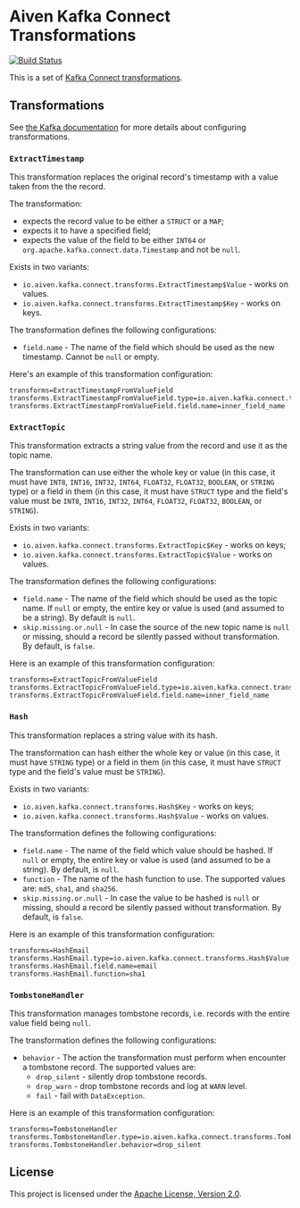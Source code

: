# Aiven Kafka Connect Transformations

[![Build Status](https://travis-ci.org/aiven/aiven-kafka-connect-transforms.svg?branch=master)](https://travis-ci.org/aiven/aiven-kafka-connect-transforms)

This is a set of [Kafka Connect transformations](https://kafka.apache.org/documentation/#connect_transforms).

## Transformations

See [the Kafka documentation](https://kafka.apache.org/documentation/#connect_transforms) for more details about configuring transformations. 

### `ExtractTimestamp`

This transformation replaces the original record's timestamp with a value taken from the the record.

The transformation:
- expects the record value to be either a `STRUCT` or a `MAP`;
- expects it to have a specified field;
- expects the value of the field to be either `INT64` or `org.apache.kafka.connect.data.Timestamp` and not be `null`.

Exists in two variants:
- `io.aiven.kafka.connect.transforms.ExtractTimestamp$Value` - works on values.
- `io.aiven.kafka.connect.transforms.ExtractTimestamp$Key` - works on keys.

The transformation defines the following configurations:

- `field.name` - The name of the field which should be used as the new timestamp. Cannot be `null` or empty.

Here's an example of this transformation configuration:

```properties
transforms=ExtractTimestampFromValueField
transforms.ExtractTimestampFromValueField.type=io.aiven.kafka.connect.transforms.ExtractTimestamp$Value
transforms.ExtractTimestampFromValueField.field.name=inner_field_name
```

### `ExtractTopic`

This transformation extracts a string value from the record and use it as the topic name.

The transformation can use either the whole key or value (in this case, it must have `INT8`, `INT16`, `INT32`, `INT64`, `FLOAT32`, `FLOAT32`, `BOOLEAN`, or `STRING` type) or a field in them (in this case, it must have `STRUCT` type and the field's value must be `INT8`, `INT16`, `INT32`, `INT64`, `FLOAT32`, `FLOAT32`, `BOOLEAN`, or `STRING`).

Exists in two variants:
- `io.aiven.kafka.connect.transforms.ExtractTopic$Key` - works on keys;
- `io.aiven.kafka.connect.transforms.ExtractTopic$Value` - works on values.

The transformation defines the following configurations:

- `field.name` - The name of the field which should be used as the topic name. If `null` or empty, the entire key or value is used (and assumed to be a string). By default is `null`.
- `skip.missing.or.null` - In case the source of the new topic name is `null` or missing, should a record be silently passed without transformation. By default, is `false`.

Here is an example of this transformation configuration:

```properties
transforms=ExtractTopicFromValueField
transforms.ExtractTopicFromValueField.type=io.aiven.kafka.connect.transforms.ExtractTopic$Value
transforms.ExtractTopicFromValueField.field.name=inner_field_name
```

### `Hash`

This transformation replaces a string value with its hash.

The transformation can hash either the whole key or value (in this case, it must have `STRING` type) or a field in them (in this case, it must have `STRUCT` type and the field's value must be `STRING`).

Exists in two variants:

 - `io.aiven.kafka.connect.transforms.Hash$Key` - works on keys;
 - `io.aiven.kafka.connect.transforms.Hash$Value` - works on values.

The transformation defines the following configurations:

 - `field.name` - The name of the field which value should be hashed. If `null` or empty, the entire key or value is used (and assumed to be a string). By default, is `null`.
 - `function` - The name of the hash function to use. The supported values are: `md5`, `sha1`, and `sha256`.
 - `skip.missing.or.null` - In case the value to be hashed is `null` or missing, should a record be silently passed without transformation. By default, is `false`.

Here is an example of this transformation configuration:

```
transforms=HashEmail
transforms.HashEmail.type=io.aiven.kafka.connect.transforms.Hash$Value
transforms.HashEmail.field.name=email
transforms.HashEmail.function=sha1
```

### `TombstoneHandler`

This transformation manages tombstone records, 
i.e. records with the entire value field being `null`.

The transformation defines the following configurations:
- `behavior` - The action the transformation must perform when encounter a tombstone record. The supported values are:
  - `drop_silent` - silently drop tombstone records.
  - `drop_warn` - drop tombstone records and log at `WARN` level.
  - `fail` - fail with `DataException`.

Here is an example of this transformation configuration:
```properties
transforms=TombstoneHandler
transforms.TombstoneHandler.type=io.aiven.kafka.connect.transforms.TombstoneHandler
transforms.TombstoneHandler.behavior=drop_silent
```

## License

This project is licensed under the [Apache License, Version 2.0](LICENSE).
